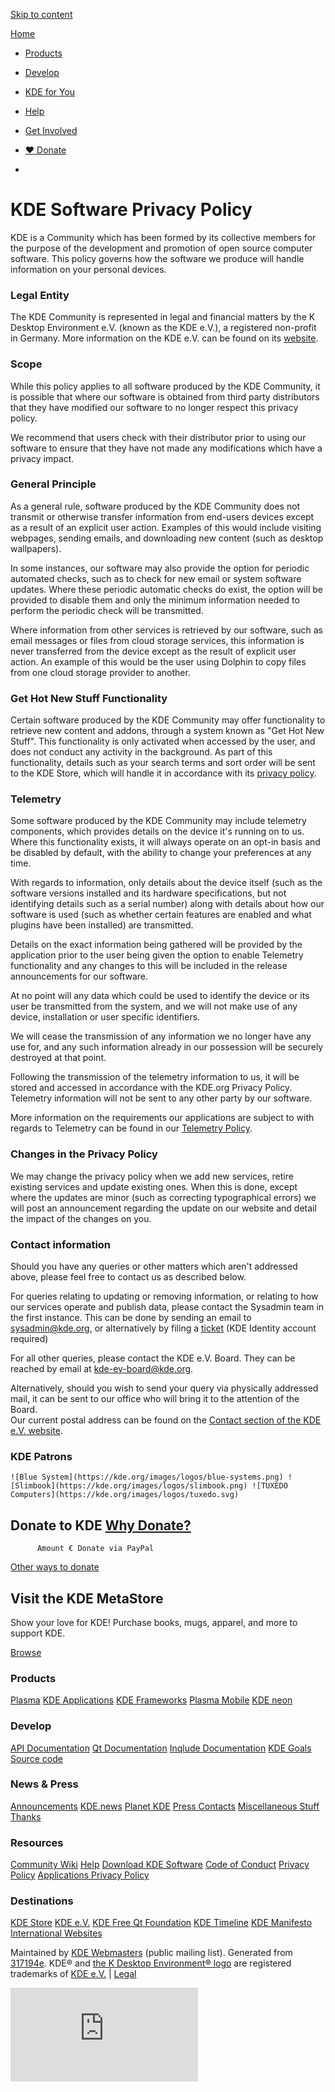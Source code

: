 [Skip to content](#main)

[Home](https://kde.org/)

* [Products](https://kde.org/products/)
* [Develop](https://develop.kde.org/)
* [KDE for You](https://kde.org/for/)
* [Help](https://kde.org/support/)
* [Get Involved](https://community.kde.org/Get_Involved)
* [❤️ Donate](https://kde.org/donate/)

* 

KDE Software Privacy Policy
===========================

KDE is a Community which has been formed by its collective members for the purpose of the development and promotion of open source computer software. This policy governs how the software we produce will handle information on your personal devices.

### Legal Entity

The KDE Community is represented in legal and financial matters by the K Desktop Environment e.V. (known as the KDE e.V.), a registered non-profit in Germany. More information on the KDE e.V. can be found on its [website](https://ev.kde.org/whatiskdeev).

### Scope

While this policy applies to all software produced by the KDE Community, it is possible that where our software is obtained from third party distributors that they have modified our software to no longer respect this privacy policy.  
  
We recommend that users check with their distributor prior to using our software to ensure that they have not made any modifications which have a privacy impact.

### General Principle

As a general rule, software produced by the KDE Community does not transmit or otherwise transfer information from end-users devices except as a result of an explicit user action. Examples of this would include visiting webpages, sending emails, and downloading new content (such as desktop wallpapers).  
  
In some instances, our software may also provide the option for periodic automated checks, such as to check for new email or system software updates. Where these periodic automatic checks do exist, the option will be provided to disable them and only the minimum information needed to perform the periodic check will be transmitted.  
  
Where information from other services is retrieved by our software, such as email messages or files from cloud storage services, this information is never transferred from the device except as the result of explicit user action. An example of this would be the user using Dolphin to copy files from one cloud storage provider to another.

### Get Hot New Stuff Functionality

Certain software produced by the KDE Community may offer functionality to retrieve new content and addons, through a system known as "Get Hot New Stuff". This functionality is only activated when accessed by the user, and does not conduct any activity in the background. As part of this functionality, details such as your search terms and sort order will be sent to the KDE Store, which will handle it in accordance with its [privacy policy](https://store.kde.org/privacy).

### Telemetry

Some software produced by the KDE Community may include telemetry components, which provides details on the device it's running on to us. Where this functionality exists, it will always operate on an opt-in basis and be disabled by default, with the ability to change your preferences at any time.  
  
With regards to information, only details about the device itself (such as the software versions installed and its hardware specifications, but not identifying details such as a serial number) along with details about how our software is used (such as whether certain features are enabled and what plugins have been installed) are transmitted.  
  
Details on the exact information being gathered will be provided by the application prior to the user being given the option to enable Telemetry functionality and any changes to this will be included in the release announcements for our software.  
  
At no point will any data which could be used to identify the device or its user be transmitted from the system, and we will not make use of any device, installation or user specific identifiers.  
  
We will cease the transmission of any information we no longer have any use for, and any such information already in our possession will be securely destroyed at that point.  
  
Following the transmission of the telemetry information to us, it will be stored and accessed in accordance with the KDE.org Privacy Policy. Telemetry information will not be sent to any other party by our software.  
  
More information on the requirements our applications are subject to with regards to Telemetry can be found in our [Telemetry Policy](https://community.kde.org/Policies/Telemetry_Policy).

### Changes in the Privacy Policy

We may change the privacy policy when we add new services, retire existing services and update existing ones. When this is done, except where the updates are minor (such as correcting typographical errors) we will post an announcement regarding the update on our website and detail the impact of the changes on you.

### Contact information

Should you have any queries or other matters which aren't addressed above, please feel free to contact us as described below.  
  
For queries relating to updating or removing information, or relating to how our services operate and publish data, please contact the Sysadmin team in the first instance. This can be done by sending an email to [](mailto:sysadmin@kde.org)[sysadmin@kde.org](mailto:sysadmin@kde.org), or alternatively by filing a [ticket](https://go.kde.org/systickets) (KDE Identity account required)  
  
For all other queries, please contact the KDE e.V. Board. They can be reached by email at [](mailto:kde-ev-board@kde.org)[kde-ev-board@kde.org](mailto:kde-ev-board@kde.org).  
  
Alternatively, should you wish to send your query via physically addressed mail, it can be sent to our office who will bring it to the attention of the Board.  
Our current postal address can be found on the [Contact section of the KDE e.V. website](https://ev.kde.org/contact).

### KDE Patrons

    ![Blue System](https://kde.org/images/logos/blue-systems.png) ![Slimbook](https://kde.org/images/logos/slimbook.png) ![TUXEDO Computers](https://kde.org/images/logos/tuxedo.svg)   

Donate to KDE [Why Donate?](https://kde.org/community/donations/index.php#money)
--------------------------------------------------------------------------------

          Amount € Donate via PayPal

[Other ways to donate](https://kde.org/community/donations)

Visit the KDE MetaStore
-----------------------

Show your love for KDE! Purchase books, mugs, apparel, and more to support KDE.

[Browse](https://kde.org/stuff/metastore)

### Products

[Plasma](https://kde.org/plasma-desktop) [KDE Applications](https://apps.kde.org/) [KDE Frameworks](https://develop.kde.org/products/frameworks/) [Plasma Mobile](https://plasma-mobile.org/) [KDE neon](https://neon.kde.org/)

### Develop

[API Documentation](https://api.kde.org/) [Qt Documentation](https://doc.qt.io/) [Inqlude Documentation](https://inqlude.org/) [KDE Goals](https://kde.org/goals) [Source code](https://invent.kde.org/)

### News & Press

[Announcements](https://kde.org/announcements/) [KDE.news](https://dot.kde.org/) [Planet KDE](https://planet.kde.org/) [Press Contacts](https://kde.org/contact/) [Miscellaneous Stuff](https://kde.org/stuff) [Thanks](https://kde.org/thanks)

### Resources

[Community Wiki](https://community.kde.org/Main_Page) [Help](https://kde.org/support/) [Download KDE Software](https://kde.org/download/) [Code of Conduct](https://kde.org/code-of-conduct/) [Privacy Policy](https://kde.org/privacypolicy) [Applications Privacy Policy](https://kde.org/privacypolicy-apps)

### Destinations

[KDE Store](https://store.kde.org/) [KDE e.V.](https://ev.kde.org/) [KDE Free Qt Foundation](https://kde.org/community/whatiskde/kdefreeqtfoundation) [KDE Timeline](https://timeline.kde.org/) [KDE Manifesto](https://manifesto.kde.org/) [International Websites](https://kde.org/support/international/)

[](https://go.kde.org/matrix/#/#kde:kde.org)[](https://www.facebook.com/kde/)[](https://floss.social/@kde)[](https://www.linkedin.com/company/29561/)[](https://www.reddit.com/r/kde/)[](https://www.youtube.com/channel/UCF3I1gf7GcbmAb0mR6vxkZQ)[](https://tube.kockatoo.org/a/kde_community/video-channels)[](https://vk.com/kde_ru)[](https://www.instagram.com/kdecommunity/)

Maintained by [KDE Webmasters](mailto:kde-www@kde.org) (public mailing list). Generated from [317194e](https://invent.kde.org/websites/kde-org/-/commit/317194ec98071a3e577b2f6108e372f32fbae1d6). KDE® and [the K Desktop Environment® logo](https://kde.org/media/images/trademark_kde_gear_black_logo.png) are registered trademarks of [KDE e.V.](https://ev.kde.org/ "Homepage of the KDE non-profit Organization") | [Legal](https://kde.org/community/whatiskde/impressum)

![](https://stats.kde.org/matomo.php?idsite=1&rec=1)